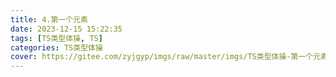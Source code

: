 ```yaml
---
title: 4.第一个元素
date: 2023-12-15 15:22:35
tags: [TS类型体操, TS]
categories: TS类型体操
cover: https://gitee.com/zyjgyp/imgs/raw/master/imgs/TS类型体操-第一个元素.webp
---
```

